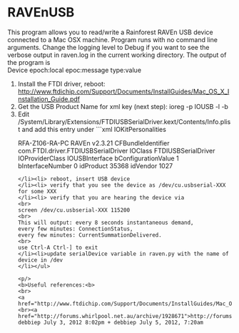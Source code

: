 RAVEnUSB
========
This program allows you to read/write a Rainforest RAVEn USB device connected
to a Mac OSX machine.  Program runs with no command line arguments. Change the
logging level to Debug if you want to see the verbose output in raven.log in
the current working directory.  The output of the program is
<br>Device epoch:local epoc:message type:value
<br>

<ol><li>Install the FTDI driver, reboot:
<a
href="http://www.ftdichip.com/Support/Documents/InstallGuides/Mac_OS_X_Installation_Guide.pdf">http://www.ftdichip.com/Support/Documents/InstallGuides/Mac_OS_X_Installation_Guide.pdf</a>
</li><li>Get the USB Product Name for xml key (next step): ioreg -p IOUSB -l -b
</li><li> Edit
/System/Library/Extensions/FTDIUSBSerialDriver.kext/Contents/Info.plist
and add this entry under 
```xml
<key>IOKitPersonalities</key>

<key>RFA-Z106-RA-PC RAVEn v2.3.21</key>
<dict>
      <key>CFBundleIdentifier</key>
      <string>com.FTDI.driver.FTDIUSBSerialDriver</string>
      <key>IOClass</key>
      <string>FTDIUSBSerialDriver</string>
      <key>IOProviderClass</key>
      <string>IOUSBInterface</string>
      <key>bConfigurationValue</key>
      <integer>1</integer>
      <key>bInterfaceNumber</key>
      <integer>0</integer>
      <key>idProduct</key>
      <integer>35368</integer>
      <key>idVendor</key>
      <integer>1027</integer>
</dict>
```
</li><li> reboot, insert USB device
</li><li> verify that you see the device as /dev/cu.usbserial-XXX 
for some XXX
</li><li> verify that you are hearing the device via 
<br>
screen /dev/cu.usbserial-XXX 115200
<br>
This will output: every 8 seconds instantaneous demand, 
every few minutes: ConnectionStatus, 
every few minutes: CurrentSummationDelivered.
<br>
use Ctrl-A Ctrl-] to exit
</li><li>update serialDevice variable in raven.py with the name of device in /dev
</li></ul>

<p/>
<b>Useful references:<b>
<br>
<a
href="http://www.ftdichip.com/Support/Documents/InstallGuides/Mac_OS_X_Installation_Guide.pdf">http://www.ftdichip.com/Support/Documents/InstallGuides/Mac_OS_X_Installation_Guide.pdf</a>
<br><a
href="http://forums.whirlpool.net.au/archive/1928671">http://forums.whirlpool.net.au/archive/1928671</a>
debbiep July 3, 2012 8:02pm + debbiep July 5, 2012, 7:20am


